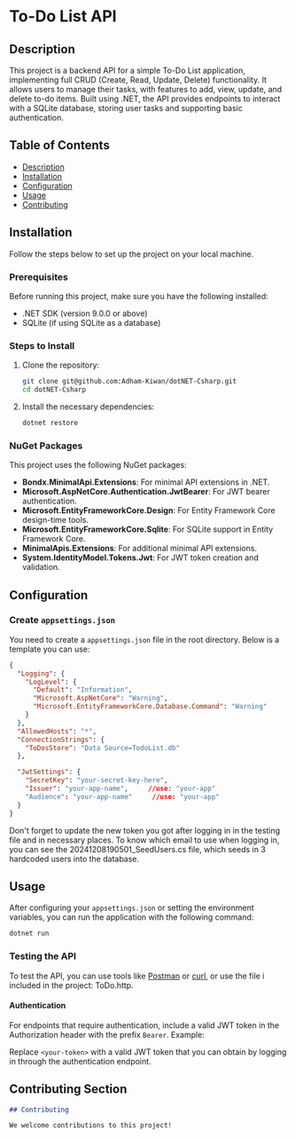 # To-Do List API

## Description

This project is a backend API for a simple To-Do List application, implementing full CRUD (Create, Read, Update, Delete) functionality. It allows users to manage their tasks, with features to add, view, update, and delete to-do items. Built using .NET, the API provides endpoints to interact with a SQLite database, storing user tasks and supporting basic authentication.

## Table of Contents

- [Description](#description)
- [Installation](#installation)
- [Configuration](#configuration)
- [Usage](#usage)
- [Contributing](#contributing)

## Installation

Follow the steps below to set up the project on your local machine.

### Prerequisites

Before running this project, make sure you have the following installed:

- .NET SDK (version 9.0.0 or above)
- SQLite (if using SQLite as a database)

### Steps to Install

1. Clone the repository:
    ```bash
    git clone git@github.com:Adham-Kiwan/dotNET-Csharp.git
    cd dotNET-Csharp
    ```

2. Install the necessary dependencies:
    ```bash
    dotnet restore
    ```

### NuGet Packages

This project uses the following NuGet packages:

- **Bondx.MinimalApi.Extensions**: For minimal API extensions in .NET.
- **Microsoft.AspNetCore.Authentication.JwtBearer**: For JWT bearer authentication.
- **Microsoft.EntityFrameworkCore.Design**: For Entity Framework Core design-time tools.
- **Microsoft.EntityFrameworkCore.Sqlite**: For SQLite support in Entity Framework Core.
- **MinimalApis.Extensions**: For additional minimal API extensions.
- **System.IdentityModel.Tokens.Jwt**: For JWT token creation and validation.

## Configuration

### Create `appsettings.json`

You need to create a `appsettings.json` file in the root directory. Below is a template you can use:

```json
{
  "Logging": {
    "LogLevel": {
      "Default": "Information",
      "Microsoft.AspNetCore": "Warning",
      "Microsoft.EntityFrameworkCore.Database.Command": "Warning"
    }
  },
  "AllowedHosts": "*",
  "ConnectionStrings": {
    "ToDosStore": "Data Source=TodoList.db"
  },

  "JwtSettings": {
    "SecretKey": "your-secret-key-here", 
    "Issuer": "your-app-name",     //use: "your-app"
    "Audience": "your-app-name"     //use: "your-app"
  }
}
```
Don't forget to update the new token you got after logging in in the testing file and in necessary places.
To know which email to use when logging in, you can see the 20241208190501_SeedUsers.cs file, which seeds in 3 hardcoded users into the database.

## Usage

After configuring your `appsettings.json` or setting the environment variables, you can run the application with the following command:

```bash
dotnet run
```


### Testing the API

To test the API, you can use tools like [Postman](https://www.postman.com/) or [curl](https://curl.se/), or use the file i included in the project: ToDo.http.

#### Authentication

For endpoints that require authentication, include a valid JWT token in the Authorization header with the prefix `Bearer`. Example:

Replace `<your-token>` with a valid JWT token that you can obtain by logging in through the authentication endpoint.


## Contributing Section

```markdown
## Contributing

We welcome contributions to this project!
```



